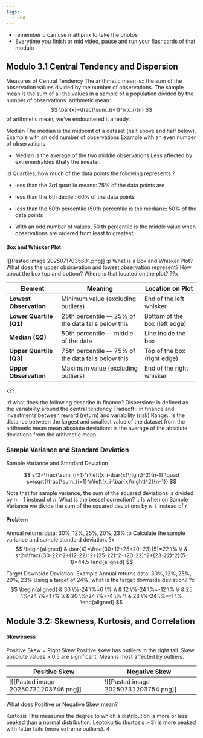 ```yaml
---
tags:
  - CFA
---
```

- remember u can use mathpnix to take the photos
- Everytime you finish or mid video, pause and run your flashcards of that modulo

## Modulo 3.1 Central Tendency and Dispersion

Measures of Central Tendency
The arithmetic mean is:: the sum of the observation values divided by the number of observations.
The sample mean is the sum of all the values in a sample of a population divided by the number of observations.
arithmetic mean: 
$$
\bar{x}=\frac{\sum_{i=1}^n x_i}{n}
$$
of arithmetic mean, we've endountered it already.


Median
The median is the midpoint of a dataset (half above and half below).
Example with an odd number of observations
Example with an even number of observations
- Median is the average of the two middle observations
Less affected by extremedraldes ithaty the imeater.


:d Quartiles, how much of the data points the following represents ?
- less than the 3rd quartile.means: $75 \%$ of the data points are 
- less than the 6th decile:: $60 \%$ of the data points
- less than the 50th percentile (50th percentile is the median):: 50% of the data points

- With an odd number of values, 50 th percentile is the middle value when observations are ordered from least to greatest.

#### Box and Whisker Plot

![[Pasted image 20250717035601.png]]
:p What is a Box and Whisker Plot? What does the upper obsiravation and lowest observation represent? How about the box top and bottom? Where is that located on the plot?
??x

|Element|Meaning|Location on Plot|
|---|---|---|
|**Lowest Observation**|Minimum value (excluding outliers)|End of the left whisker|
|**Lower Quartile (Q1)**|25th percentile — 25% of the data falls below this|Bottom of the box (left edge)|
|**Median (Q2)**|50th percentile — middle of the data|Line inside the box|
|**Upper Quartile (Q3)**|75th percentile — 75% of the data falls below this|Top of the box (right edge)|
|**Upper Observation**|Maximum value (excluding outliers)|End of the right whisker|

x??

:d what does the following describe in finance?
Dispersion:: is defined as the variability around the central tendency
Tradeoff:: in finance and investments between reward (return) and variability (risk)
Range:: is the distance between the largest and smallest value of the dataset from the arithmetic mean
mean absolute deviation:: is the average of the absolute deviations from the arithmetic mean



### Sample Variance and Standard Deviation

Sample Variance and Standard Deviation

$$
s^2=\frac{\sum_{i=1}^n\left(x_i-\bar{x}\right)^2}{n-1} \quad s=\sqrt{\frac{\sum_{i=1}^n\left(x_i-\bar{x}\right)^2}{n-1}}
$$


Note that for sample variance, the sum of the squared deviations is divided by $n-1$ instead of $n$.
What is the bessel correction? :: Is when on Sample Variance we divide the sum of the squared deviations by `n-1` instead of `n`


#### Problem

Annual returns data: $30 \%, 12 \%, 25 \%, 20 \%, 23 \%$
:p Calculate the sample variance and sample standard deviation.
?x
$$
\begin{aligned}
& \bar{X}=\frac{30+12+25+20+23}{5}=22 \% \\
& s^2=\frac{(30-22)^2+(12-22)^2+(25-22)^2+(20-22)^2+(23-22)^2}{5-1}=44.5
\end{aligned}
$$


Target Downside Deviation: Example
Annual returns data: $30 \%, 12 \%, 25 \%, 20 \%, 23 \%$
Using a target of $24 \%$, what is the target downside deviation?
?x
$$
\begin{aligned}
& 30 \%-24 \%=6 \% \\
& 12 \%-24 \%=-12 \% \\
& 25 \%-24 \%=1 \% \\
& 20 \%-24 \%=-4 \% \\
& 23 \%-24 \%=-1 \%
\end{aligned}
$$






##  Module 3.2: Skewness, Kurtosis, and Correlation

#### Skeweness

Positive Skew = Right Skew
Positive skew has outliers in the right tail.
Skew absolute values > 0.5 are significant.
Mean is most affected by outliers.


| Positive Skew                        | Negative Skew                        |
| ------------------------------------ | ------------------------------------ |
| ![[Pasted image 20250731203746.png]] | ![[Pasted image 20250731203754.png]] |


What does Positive or Negative Skew mean?


Kurtosis
This measures the degree to which a distribution is more or less peaked than a normal distribution.
Leptokurtic (kurtosis > 3) is more peaked with fatter tails (more extreme outliers).
4




